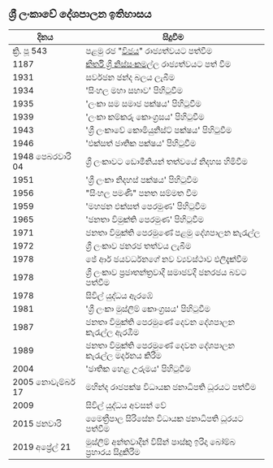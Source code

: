 ## ශ්‍රී ලංකා​වේ දේශපාලන ඉතිහාසය

| දිනය | සිදුවීම |
|-----|-------|
| ක්‍රි. පූ 543 | පළමු රජ "[විජය](https://en.wikipedia.org/wiki/Prince_Vijaya)" රාජ්‍යත්වයට පත්වීම |
| 1187 | [කීර්ති ශ්‍රී නිස්සංකමල්ල](https://en.wikipedia.org/wiki/Nissanka_Malla_of_Polonnaruwa) රාජ්‍යත්වයට පත් වී​ම |
| 1931 | සර්වජන ඡන්ද බලය ලැබීම |
| 1934 | 'සිංහල මහා සභාව' පිහිටුවීම |
| 1935 | 'ලංකා සම සමාජ පක්ෂය' පිහිටුවීම |
| 1939 | 'ලංකා කම්කරු කොංග්‍රසය' පිහිටුවීම |
| 1943 | 'ශ්‍රී ලංකාවේ කොමියුනිස්ට් පක්ෂය' පිහිටුවීම |
| 1946 | 'එක්සත් ජාතික පක්ෂය' පිහිටුවීම |
| 1948 පෙබරවාරි 04 | ශ්‍රී ලංකාවට ඩොමීනියන් තත්වයේ නිදහස හිමිවීම |
| 1951 | 'ශ්‍රී ලංකා නිදහස් පක්ෂය' පිහිටුවීම |
| 1956 | "සිංහල පමණි" පනත සම්මත වීම |
| 1959 | 'මහජන එක්සත් පෙරමුණ' පිහිටුවීම |
| 1965 | 'ජනතා විමුක්ති පෙරමුණ' පිහිටුවීම |
| 1971 | ජනතා විමුක්ති පෙරමුණේ පළමු දේශපාලන කැරැල්ල |
| 1972 | ශ්‍රී ලංකාව ජනරජ තත්වය ලැබීම |
| 1978 | ජේ ආර් ජයවර්ධනගේ නව ව්‍යවස්ථාව එලිදැක්වීම |
| 1978 | ශ්‍රී ලංකාව ප්‍රජාතන්ත්‍රවාදී සමාජවදී ජනරජය බවට පත්වීම |
| 1978 | සිවිල් යුද්ධය ඇරඹේ |
| 1981 | 'ශ්‍රී ලංකා මුස්ලිම් කොංග්‍රසය' පිහිටුවීම |
| 1987 | ජනතා විමුක්ති පෙරමුණේ දෙවන දේශපාලන කැරැල්ල ඇරඹීම |
| 1989 | ජනතා විමුක්ති පෙරමුණේ දෙවන දේශපාලන කැරැල්ල මර්දනය කිරීම |
| 2004 | 'ජාතික හෙළ උරුමය' පිහිටුවීම |
| 2005 නොවැම්බර් 17 | මහින්ද රාජපක්ෂ විධායක ජනාධිපති ධූරයට පත්වීම |
| 2009 | සිවිල් යුද්ධය අවසන් වේ |
| 2015 ජනවාරි | මෛත්‍රීපාල සිරිසේන විධායක ජනාධිපති ධූරයට පත්වීම |
| 2019 අප්‍රේල් 21 | මුස්ලිම් අන්තවාදීන්​ විසින් පාස්කු ඉරිදා බෝම්බ ප්‍රහාරය සිදුකිරීම |
